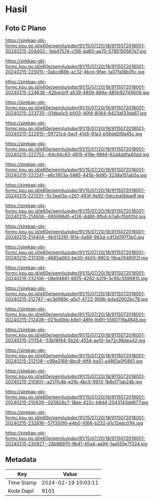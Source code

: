 # Hasil

## Foto C Plano

https://sirekap-obj-formc.kpu.go.id/e60e/pemilu/pdpr/91/15/07/20/18/9115072018001-20240215-204402--1eb47574-c156-4d60-aa70-5785150567a7.jpg

https://sirekap-obj-formc.kpu.go.id/e60e/pemilu/pdpr/91/15/07/20/18/9115072018001-20240215-225015--0abcd89b-ac32-4bce-9fae-1a07fa18b05c.jpg

https://sirekap-obj-formc.kpu.go.id/e60e/pemilu/pdpr/91/15/07/20/18/9115072018001-20240215-224638--62bdcb1f-a539-4859-889a-485b92749609.jpg

https://sirekap-obj-formc.kpu.go.id/e60e/pemilu/pdpr/91/15/07/20/18/9115072018001-20240215-223735--01dba1c5-b003-40f4-8064-8423af33da67.jpg

https://sirekap-obj-formc.kpu.go.id/e60e/pemilu/pdpr/91/15/07/20/18/9115072018001-20240215-222915--5ff721cd-0acf-41d5-91a3-b56dd2f9a45c.jpg

https://sirekap-obj-formc.kpu.go.id/e60e/pemilu/pdpr/91/15/07/20/18/9115072018001-20240215-222752--64c94c63-4819-419e-9884-62d4ddfa40dd.jpg

https://sirekap-obj-formc.kpu.go.id/e60e/pemilu/pdpr/91/15/07/20/18/9115072018001-20240215-222241--e6c1953a-5885-445b-9d95-3238a151ab0a.jpg

https://sirekap-obj-formc.kpu.go.id/e60e/pemilu/pdpr/91/15/07/20/18/9115072018001-20240215-221331--5c3ea13a-c261-493f-9e92-0dccba5bbadf.jpg

https://sirekap-obj-formc.kpu.go.id/e60e/pemilu/pdpr/91/15/07/20/18/9115072018001-20240215-214808--695996d5-e126-4d86-9fb4-b7a6cf5bf01d.jpg

https://sirekap-obj-formc.kpu.go.id/e60e/pemilu/pdpr/91/15/07/20/18/9115072018001-20240215-214404--6b51226f-191e-4a68-963d-cd13d197f3b0.jpg

https://sirekap-obj-formc.kpu.go.id/e60e/pemilu/pdpr/91/15/07/20/18/9115072018001-20240215-231308--4685a083-be30-4b05-9803-19ce26485f2f.jpg

https://sirekap-obj-formc.kpu.go.id/e60e/pemilu/pdpr/91/15/07/20/18/9115072018001-20240215-232106--08e94661-8975-4262-b2f9-3c95c5599815.jpg

https://sirekap-obj-formc.kpu.go.id/e60e/pemilu/pdpr/91/15/07/20/18/9115072018001-20240215-212747--ec3d989c-a5cf-4722-909b-bdad2902bc78.jpg

https://sirekap-obj-formc.kpu.go.id/e60e/pemilu/pdpr/91/15/07/20/18/9115072018001-20240215-212408--021bd0bb-b9e1-48fd-9d91-5560719a4845.jpg

https://sirekap-obj-formc.kpu.go.id/e60e/pemilu/pdpr/91/15/07/20/18/9115072018001-20240215-211154--53bf8f84-5b24-4554-ae10-5e72c98dea42.jpg

https://sirekap-obj-formc.kpu.go.id/e60e/pemilu/pdpr/91/15/07/20/18/9115072018001-20240215-212108--c99a3169-6bc9-4ff8-ba51-a4861a0f0861.jpg

https://sirekap-obj-formc.kpu.go.id/e60e/pemilu/pdpr/91/15/07/20/18/9115072018001-20240215-210901--a217fc4b-e2fb-4bc5-9913-1b8e171ab24b.jpg

https://sirekap-obj-formc.kpu.go.id/e60e/pemilu/pdpr/91/15/07/20/18/9115072018001-20240215-210639--025828c7-18ee-422c-b6d4-2043143dd677.jpg

https://sirekap-obj-formc.kpu.go.id/e60e/pemilu/pdpr/91/15/07/20/18/9115072018001-20240215-232816--57f350f0-e4b0-4166-b232-b1c12eac01fe.jpg

https://sirekap-obj-formc.kpu.go.id/e60e/pemilu/pdpr/91/15/07/20/18/9115072018001-20240215-230927--28b86970-9b41-40a4-aa94-1aa555e7f324.jpg


## Metadata

| Key        | Value               |
| ---------- | ------------------- |
| Time Stamp | 2024-02-19 10:03:11 |
| Kode Dapil | 9101                |



